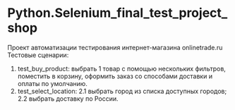 # Python.Selenium_final_test_project_shop
Проект автоматизации тестирования интернет-магазина onlinetrade.ru
Тестовые сценарии:
1. test_buy_product: выбрать 1 товар с помощью нескольких фильтров, поместить в корзину, оформить заказ со способами доставки и оплаты по умолчанию.
2. test_select_location: 
  2.1 выбрать город из списка доступных городов;
  2.2 выбрать доставку по России.
